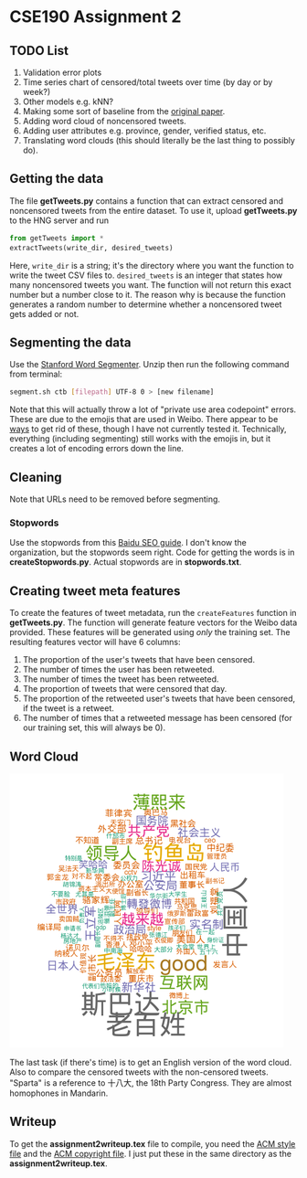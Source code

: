 # CSE190 Assignment 2

## TODO List
1. Validation error plots
2. Time series chart of censored/total tweets over time (by day or by week?)
3. Other models e.g. kNN?
4. Making some sort of baseline from the [original paper](http://www.computer.org/csdl/mags/ic/2013/03/mic2013030042-abs.html).
5. Adding word cloud of noncensored tweets.
6. Adding user attributes e.g. province, gender, verified status, etc.
7. Translating word clouds (this should literally be the last thing to possibly do).

## Getting the data
The file **getTweets.py** contains a function that can extract censored and noncensored tweets from the entire dataset. To use it, upload **getTweets.py** to the HNG server and run
```python
from getTweets import *
extractTweets(write_dir, desired_tweets)
```
Here, `write_dir` is a string; it's the directory where you want the function to write the tweet CSV files to. `desired_tweets` is an integer that states how many noncensored tweets you want. The function will not return this exact number but a number close to it. The reason why is because the function generates a random number to determine whether a noncensored tweet gets added or not. 

## Segmenting the data
Use the [Stanford Word Segmenter](http://nlp.stanford.edu/software/segmenter.shtml). Unzip then run the following command from terminal:
```bash
segment.sh ctb [filepath] UTF-8 0 > [new filename]
```
Note that this will actually throw a lot of "private use area codepoint" errors. These are due to the emojis that are used in Weibo. There appear to be [ways](http://stackoverflow.com/questions/10890261/how-to-match-a-emoticon-in-sentence-with-regular-expressions) to get rid of these, though I have not currently tested it. Technically, everything (including segmenting) still works with the emojis in, but it creates a lot of encoding errors down the line.

## Cleaning
Note that URLs need to be removed before segmenting.
### Stopwords
Use the stopwords from this [Baidu SEO guide](http://www.baiduguide.com/baidu-stopwords/). I don't know the organization, but the stopwords seem right. Code for getting the words is in **createStopwords.py**. Actual stopwords are in **stopwords.txt**.

## Creating tweet meta features
To create the features of tweet metadata, run the `createFeatures` function in **getTweets.py**. The function will generate feature vectors for the Weibo data provided. These features will be generated using *only* the training set. The resulting features vector will have 6 columns:

1. The proportion of the user's tweets that have been censored.
2. The number of times the user has been retweeted.
3. The number of times the tweet has been retweeted.
4. The proportion of tweets that were censored that day.
5. The proportion of the retweeted user's tweets that have been censored, if the tweet is a retweet.
6. The number of times that a retweeted message has been censored (for our training set, this will always be 0).

## Word Cloud
![Word cloud of censored tweets](https://github.com/brtsay/CSE190_Assignment2/blob/master/wordcloud_cens.png)

The last task (if there's time) is to get an English version of the word cloud. Also to compare the censored tweets with the non-censored tweets. "Sparta" is a reference to 十八大, the 18th Party Congress. They are almost homophones in Mandarin.

## Writeup
To get the **assignment2writeup.tex** file to compile, you need the [ACM style file](http://www.acm.org/publications/article-templates/sig-alternate-05-2015.cls) and the [ACM copyright file](http://www.acm.org/publications/article-templates/acmcopyright.sty). I just put these in the same directory as the **assignment2writeup.tex**.
